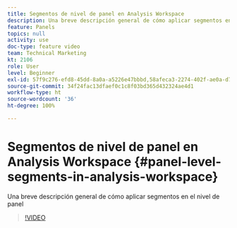 ```yaml
---
title: Segmentos de nivel de panel en Analysis Workspace
description: Una breve descripción general de cómo aplicar segmentos en el nivel de panel
feature: Panels
topics: null
activity: use
doc-type: feature video
team: Technical Marketing
kt: 2106
role: User
level: Beginner
exl-id: 57f9c276-efd8-45dd-8a0a-a5226e47bbbd,58afeca3-2274-402f-ae0a-d781efbb84f5
source-git-commit: 34f24fac13dfaef0c1c8f03bd365d432324ae4d1
workflow-type: ht
source-wordcount: '36'
ht-degree: 100%

---
```


# Segmentos de nivel de panel en Analysis Workspace {#panel-level-segments-in-analysis-workspace}

Una breve descripción general de cómo aplicar segmentos en el nivel de panel

>[!VIDEO](https://video.tv.adobe.com/v/24032/?quality=12)
